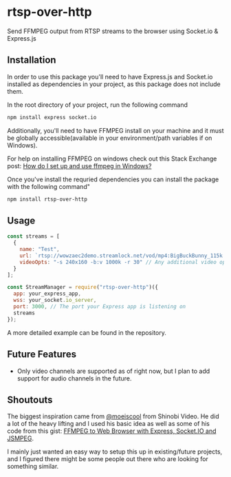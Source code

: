 # rtsp-over-http
Send FFMPEG output from RTSP streams to the browser using Socket.io & Express.js

## Installation
In order to use this package you'll need to have Express.js and Socket.io installed as dependencies in your project, as this package does not include them.

In the root directory of your project, run the following command
``` sh
npm install express socket.io
```

Additionally, you'll need to have FFMPEG install on your machine and it must be globally accessible(available in your environment/path variables if on Windows).

For help on installing FFMPEG on windows check out this Stack Exchange post:
[How do I set up and use ffmpeg in Windows?](https://video.stackexchange.com/questions/20495/how-do-i-set-up-and-use-ffmpeg-in-windows)

Once you've install the requried dependencies you can install the package with the following command"
``` sh
npm install rtsp-over-http
```

## Usage
``` javascript
const streams = [
  {
    name: "Test",
    url: `rtsp://wowzaec2demo.streamlock.net/vod/mp4:BigBuckBunny_115k.mov`,
    videoOpts: "-s 240x160 -b:v 1000k -r 30" // Any additional video options for FFMPEG
  }
];

const StreamManager = require("rtsp-over-http")({
  app: your_express_app,
  wss: your_socket.io_server,
  port: 3000, // The port your Express app is listening on
  streams
});
```

A more detailed example can be found in the repository.

## Future Features
- Only video channels are supported as of right now, but I plan to add support for audio channels in the future.

## Shoutouts
The biggest inspiration came from [@moeiscool](https://github.com/moeiscool) from Shinobi Video. 
He did a lot of the heavy lifting and I used his basic idea as well as some of his code from this gist:
[FFMPEG to Web Browser with Express, Socket.IO and JSMPEG](https://gist.github.com/moeiscool/e2a584cca6f4e3f1691a96b6c56856f9).

I mainly just wanted an easy way to setup this up in existing/future projects, and I figured there might be some people out there who are looking for something similar.
